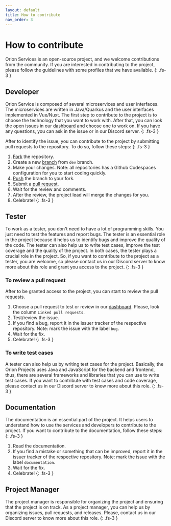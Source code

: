 ```yaml
---
layout: default
title: How to contribute
nav_order: 3
---
```


# How to contribute

Orion Services is an open-source project, and we welcome contributions from the
community. If you are interested in contributing to the project, please follow
the guidelines with some profiles that we have available.
{: .fs-3 }

## Developer

Orion Service is composed of several microservices and user interfaces. The
microservices are written in Java/Quarkus and the user interfaces implemented
in Vue/Nuxt. The first step to contribute to the project is to choose the
technology that you want to work with. After that, you can look the open issues
in our [dashboard](https://github.com/orgs/orion-services/projects/9) and choose
one to work on. If you have any questions, you can ask in the issue or in our
Discord server.
{: .fs-3 }

After to identify the issue, you can contribute to the project by submitting
pull requests to the repository. To do so, follow these steps:
{: .fs-3 }

1. [Fork](https://docs.github.com/pt/pull-requests/collaborating-with-pull-requests/working-with-forks/fork-a-repo) the repository.
1. Create a new [branch](https://docs.github.com/pt/pull-requests/collaborating-with-pull-requests/proposing-changes-to-your-work-with-pull-requests/about-branches) from `dev` branch.
1. Make your changes. Note: all repositories has a Github Codespaces
   configuration for you to start coding quickly.
1. [Push](https://docs.github.com/en/enterprise-cloud@latest/get-started/using-git/pushing-commits-to-a-remote-repository) the branch to your fork.
1. Submit a [pull request](https://docs.github.com/pt/pull-requests/collaborating-with-pull-requests/proposing-changes-to-your-work-with-pull-requests/creating-a-pull-request-from-a-fork).
1. Wait for the review and comments.
1. After the review, the project lead will merge the changes for you.
1. Celebrate!
{: .fs-3 }

## Tester

To work as a tester, you don't need to have a lot of programming skills.
You just need to test the features and report bugs. The tester is an essential
role in the project because it helps us to identify bugs and improve the
quality of the code. The tester can also help us to write test cases, improve
the test coverage and the quality of the project. In both cases, the tester
plays a crucial role in the project. So, if you want to contribute to the
project as a tester, you are welcome, so please contact us in our Discord
server to know more about this role and grant you access to the project.
{: .fs-3 }

### To review a pull request

After to be granted access to the project, you can start to review the pull
requests.

1. Choose a pull request to test or review in our [dashboard]((https://github.com/orgs/orion-services/projects/9)).
   Please, look the column `Linked pull requests`.
1. Test/review the issue.
1. If you find a bug, report it in the issuer tracker of the respective
   repository. Note: mark the issue with the label `bug`.
1. Wait for the fix.
1. Celebrate!
{: .fs-3 }

### To write test cases

A tester can also help us by writing test cases for the project. Basically, the
Orion Projects uses Java and JavaScript for the backend and frontend, thus,
there are several frameworks and libraries that you can use to write test cases.
If you want to contribute with test cases and code coverage, please contact
us in our Discord server to know more about this role.
{: .fs-3 }

## Documentation

The documentation is an essential part of the project. It helps users to
understand how to use the services and developers to contribute to the project.
If you want to contribute to the documentation, follow these steps:
{: .fs-3 }

1. Read the documentation.
2. If you find a mistake or something that can be improved, report it in the
   issuer tracker of the respective repository. Note: mark the issue with the
   label `documentation`.
3. Wait for the fix.
4. Celebrate!
{: .fs-3 }

## Project Manager

The project manager is responsible for organizing the project and ensuring that
the project is on track. As a project manager, you can help us by organizing
issues, pull requests, and releases. Please, contact us in our Discord server
to know more about this role.
{: .fs-3 }
